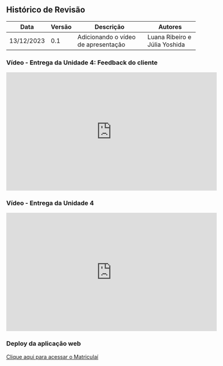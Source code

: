 ## Histórico de Revisão

| Data | Versão | Descrição | Autores |
| ---------- | ----------- | -------------- | -------------- |
| 13/12/2023 | 0.1 | Adicionando o vídeo de apresentação | Luana Ribeiro e Júlia Yoshida |

### Vídeo - Entrega da Unidade 4: Feedback do cliente

<iframe width="560" height="315" src="https://www.youtube.com/embed/ahSPB7Sv7iI?si=eBd5oDCgU239i0Ng" title="YouTube video player" frameborder="0" allow="accelerometer; autoplay; clipboard-write; encrypted-media; gyroscope; picture-in-picture; web-share" allowfullscreen></iframe>

### Vídeo - Entrega da Unidade 4

<iframe width="560" height="315" src="https://www.youtube.com/embed/LDE61zMYLKw?si=PVJ71U1m27ySxdDp" title="YouTube video player" frameborder="0" allow="accelerometer; autoplay; clipboard-write; encrypted-media; gyroscope; picture-in-picture; web-share" allowfullscreen></iframe>

### Deploy da aplicação web

[Clique aqui para acessar o Matriculaí](https://2023-2-matriculai-git-main-yasmims-projects-d665de7f.vercel.app/)